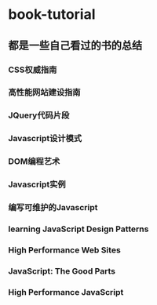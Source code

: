 # book-tutorial
## 都是一些自己看过的书的总结

### CSS权威指南

### 高性能网站建设指南

### JQuery代码片段

### Javascript设计模式

### DOM编程艺术

### Javascript实例

### 编写可维护的Javascript

### learning JavaScript Design Patterns

### High Performance Web Sites

### JavaScript: The Good Parts

### High Performance JavaScript